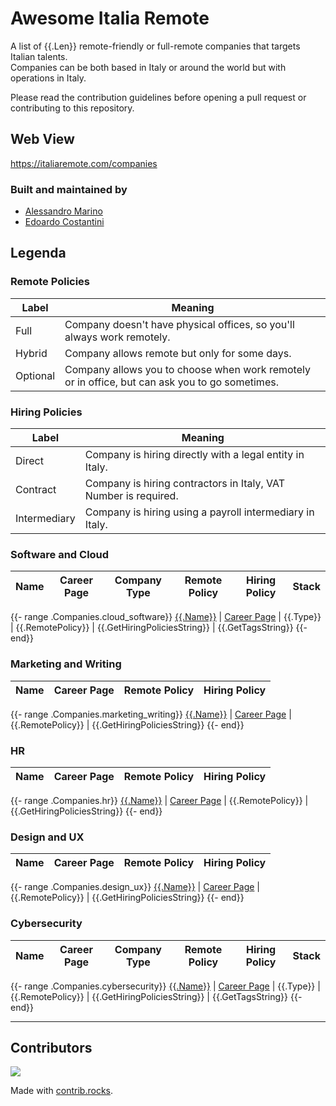 [//]: # (DO NOT EDIT THIS FILE MANUALLY, USE THE GENERATOR AND DATA FOLDER)
# Awesome Italia Remote

A list of {{.Len}} remote-friendly or full-remote companies that targets Italian talents.  
Companies can be both based in Italy or around the world but with operations in Italy.

Please read the contribution guidelines before opening a pull request or contributing to this repository.

## Web View

https://italiaremote.com/companies

### Built and maintained by
* [Alessandro Marino](https://github.com/alessandromr)
* [Edoardo Costantini](https://github.com/edoardocostantinidev)

## Legenda

### Remote Policies

Label | Meaning
--- | ---
Full | Company doesn't have physical offices, so you'll always work remotely.
Hybrid | Company allows remote but only for some days.
Optional | Company allows you to choose when work remotely or in office, but can ask you to go sometimes.

### Hiring Policies

Label | Meaning
--- | ---
Direct | Company is hiring directly with a legal entity in Italy.
Contract | Company is hiring contractors in Italy, VAT Number is required.
Intermediary | Company is hiring using a payroll intermediary in Italy.

### Software and Cloud

Name | Career Page | Company Type | Remote Policy | Hiring Policy | Stack
------------ | -- | ------- | ------- |---------------| -------

{{- range .Companies.cloud_software}}
[{{.Name}}]({{.URL}}) | [Career Page]({{.CareerPageURL}}) | {{.Type}} | {{.RemotePolicy}} | {{.GetHiringPoliciesString}} | {{.GetTagsString}}
{{- end}}

### Marketing and Writing

Name | Career Page | Remote Policy| Hiring Policy
------------ | -- | ------- | -------
{{- range .Companies.marketing_writing}}
[{{.Name}}]({{.URL}}) | [Career Page]({{.CareerPageURL}}) | {{.RemotePolicy}} | {{.GetHiringPoliciesString}}
{{- end}}

### HR

Name | Career Page | Remote Policy| Hiring Policy
------------ | -- | ------- | -------
{{- range .Companies.hr}}
[{{.Name}}]({{.URL}}) | [Career Page]({{.CareerPageURL}}) | {{.RemotePolicy}} | {{.GetHiringPoliciesString}}
{{- end}}

### Design and UX

Name | Career Page | Remote Policy| Hiring Policy
------------ | -- | ------- | -------
{{- range .Companies.design_ux}}
[{{.Name}}]({{.URL}}) | [Career Page]({{.CareerPageURL}}) | {{.RemotePolicy}} | {{.GetHiringPoliciesString}}
{{- end}}

### Cybersecurity

Name | Career Page | Company Type | Remote Policy | Hiring Policy | Stack
------------ | -- | ------- | ------- |---------------| -------

{{- range .Companies.cybersecurity}}
[{{.Name}}]({{.URL}}) | [Career Page]({{.CareerPageURL}}) | {{.Type}} | {{.RemotePolicy}} | {{.GetHiringPoliciesString}} | {{.GetTagsString}}
{{- end}}

---------

## Contributors

<a href="https://github.com/italiaremote/awesome-italia-remote/graphs/contributors">
  <img src="https://contrib.rocks/image?repo=italiaremote/awesome-italia-remote" />
</a>

Made with [contrib.rocks](https://contrib.rocks).
